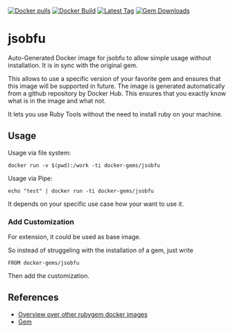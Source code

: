 [![Docker pulls](https://img.shields.io/docker/pulls/rubygem/jsobfu.svg)](https://hub.docker.com/r/rubygem/jsobfu/)
[![Docker Build](https://img.shields.io/docker/automated/rubygem/jsobfu.svg)](https://hub.docker.com/r/rubygem/jsobfu/)
[![Latest Tag](https://img.shields.io/github/tag/docker-rubygem/jsobfu.svg)](https://hub.docker.com/r/rubygem/jsobfu/)
[![Gem Downloads](https://img.shields.io/gem/dt/jsobfu.svg)](https://rubygems.org/gems/jsobfu/)
# jsobfu

Auto-Generated Docker image for jsobfu to allow simple usage without installation.
It is in sync with the original gem.

This allows to use a specific version of your favorite gem and ensures that this image will be supported in future.
The image is generated automatically from a github repository by Docker Hub.
This ensures that you exactly know what is in the image and what not.

It lets you use Ruby Tools without the need to install ruby on your machine.

## Usage

Usage via file system:

`docker run -v $(pwd):/work -ti docker-gems/jsobfu`

Usage via Pipe:

`echo "test" | docker run -ti docker-gems/jsobfu`

It depends on your specific use case how your want to use it.

### Add Customization

For extension, it could be used as base image.

So instead of struggeling with the installation of a gem, just write

`FROM docker-gems/jsobfu`

Then add the customization.

## References

 - [Overview over other rubygem docker images](https://github.com/thinkbot/docker-rubygem)
 - [Gem](https://rubygems.org/gems/jsobfu/)

